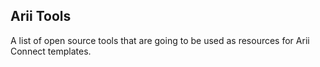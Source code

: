 ## Arii Tools

A list of open source tools that are going to be used as resources for Arii Connect templates.

